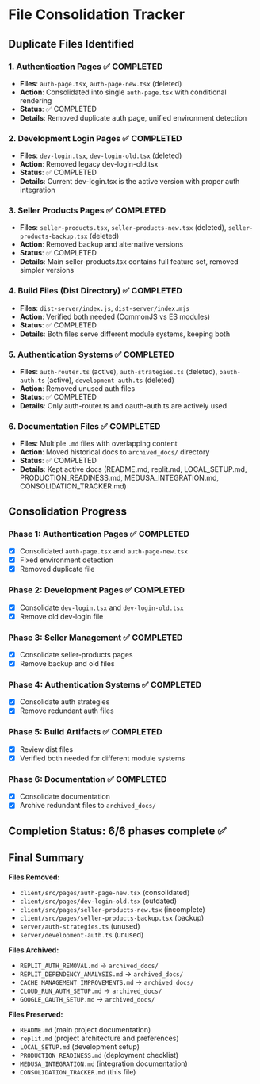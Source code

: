 # File Consolidation Tracker

## Duplicate Files Identified

### 1. Authentication Pages ✅ COMPLETED
- **Files**: `auth-page.tsx`, `auth-page-new.tsx` (deleted)
- **Action**: Consolidated into single `auth-page.tsx` with conditional rendering
- **Status**: ✅ COMPLETED
- **Details**: Removed duplicate auth page, unified environment detection

### 2. Development Login Pages ✅ COMPLETED  
- **Files**: `dev-login.tsx`, `dev-login-old.tsx` (deleted)
- **Action**: Removed legacy dev-login-old.tsx
- **Status**: ✅ COMPLETED
- **Details**: Current dev-login.tsx is the active version with proper auth integration

### 3. Seller Products Pages ✅ COMPLETED
- **Files**: `seller-products.tsx`, `seller-products-new.tsx` (deleted), `seller-products-backup.tsx` (deleted)
- **Action**: Removed backup and alternative versions
- **Status**: ✅ COMPLETED
- **Details**: Main seller-products.tsx contains full feature set, removed simpler versions

### 4. Build Files (Dist Directory) ✅ COMPLETED
- **Files**: `dist-server/index.js`, `dist-server/index.mjs`
- **Action**: Verified both needed (CommonJS vs ES modules)
- **Status**: ✅ COMPLETED
- **Details**: Both files serve different module systems, keeping both

### 5. Authentication Systems ✅ COMPLETED
- **Files**: `auth-router.ts` (active), `auth-strategies.ts` (deleted), `oauth-auth.ts` (active), `development-auth.ts` (deleted)
- **Action**: Removed unused auth files
- **Status**: ✅ COMPLETED
- **Details**: Only auth-router.ts and oauth-auth.ts are actively used

### 6. Documentation Files ✅ COMPLETED
- **Files**: Multiple `.md` files with overlapping content
- **Action**: Moved historical docs to `archived_docs/` directory
- **Status**: ✅ COMPLETED
- **Details**: Kept active docs (README.md, replit.md, LOCAL_SETUP.md, PRODUCTION_READINESS.md, MEDUSA_INTEGRATION.md, CONSOLIDATION_TRACKER.md)

## Consolidation Progress

### Phase 1: Authentication Pages ✅ COMPLETED
- [x] Consolidated `auth-page.tsx` and `auth-page-new.tsx`
- [x] Fixed environment detection
- [x] Removed duplicate file

### Phase 2: Development Pages ✅ COMPLETED
- [x] Consolidate `dev-login.tsx` and `dev-login-old.tsx`
- [x] Remove old dev-login file

### Phase 3: Seller Management ✅ COMPLETED
- [x] Consolidate seller-products pages
- [x] Remove backup and old files

### Phase 4: Authentication Systems ✅ COMPLETED
- [x] Consolidate auth strategies
- [x] Remove redundant auth files

### Phase 5: Build Artifacts ✅ COMPLETED
- [x] Review dist files
- [x] Verified both needed for different module systems

### Phase 6: Documentation ✅ COMPLETED
- [x] Consolidate documentation
- [x] Archive redundant files to `archived_docs/`

## Completion Status: 6/6 phases complete ✅

## Final Summary

**Files Removed:**
- `client/src/pages/auth-page-new.tsx` (consolidated)
- `client/src/pages/dev-login-old.tsx` (outdated)
- `client/src/pages/seller-products-new.tsx` (incomplete)
- `client/src/pages/seller-products-backup.tsx` (backup)
- `server/auth-strategies.ts` (unused)
- `server/development-auth.ts` (unused)

**Files Archived:**
- `REPLIT_AUTH_REMOVAL.md` → `archived_docs/`
- `REPLIT_DEPENDENCY_ANALYSIS.md` → `archived_docs/`
- `CACHE_MANAGEMENT_IMPROVEMENTS.md` → `archived_docs/`
- `CLOUD_RUN_AUTH_SETUP.md` → `archived_docs/`
- `GOOGLE_OAUTH_SETUP.md` → `archived_docs/`

**Files Preserved:**
- `README.md` (main project documentation)
- `replit.md` (project architecture and preferences)
- `LOCAL_SETUP.md` (development setup)
- `PRODUCTION_READINESS.md` (deployment checklist)
- `MEDUSA_INTEGRATION.md` (integration documentation)
- `CONSOLIDATION_TRACKER.md` (this file)